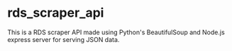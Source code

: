 # rds_scraper_api
This is a RDS scraper API made using Python's BeautifulSoup and Node.js express server for serving JSON data.
